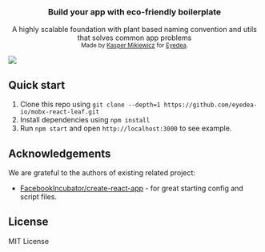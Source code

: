 <h3 align="center"><strong>Build your app with eco-friendly boilerplate</strong></h3>
<div align="center">A highly scalable foundation with plant based naming convention and utils that solves common app problems</div>

<div align="center">
  <sub>Made by <a href="https://twitter.com/idered">Kasper Mikiewicz</a> for <a href="https://github.com/eyedea-io">Eyedea</a>.
</div>

![](https://cloud.githubusercontent.com/assets/230404/18267749/e6386f18-7420-11e6-913c-f2d44ac8d4b7.png)
<br>

## Quick start

1. Clone this repo using `git clone --depth=1 https://github.com/eyedea-io/mobx-react-leaf.git`
2. Install dependencies using `npm install`
3. Run `npm start` and open `http://localhost:3000` to see example.

## Acknowledgements

We are grateful to the authors of existing related project:

* [FacebookIncubator/create-react-app](https://github.com/facebookincubator/create-react-app) - for great starting config and script files.

## License

MIT License
